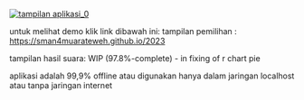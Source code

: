 [![tampilan aplikasi_0](demo/img.jpg)](demo/gui_0.mp4) <br>

untuk melihat demo klik link dibawah ini:
tampilan pemilihan : <br>
https://sman4muarateweh.github.io/2023

tampilan hasil suara:
WIP (97.8%-complete) - in fixing of r chart pie

aplikasi adalah 99,9% offline atau digunakan hanya dalam jaringan localhost atau tanpa jaringan internet
